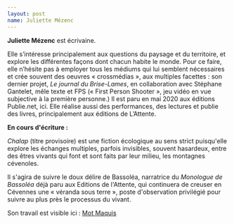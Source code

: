 ```yaml
---
layout: post
name: Juliette Mézenc
---
```

**Juliette Mézenc** est écrivaine.

 

Elle s’intéresse principalement aux questions du paysage et du territoire, et explore les différentes façons dont chacun habite le monde. Pour ce faire, elle n’hésite pas à employer tous les médiums qui lui semblent nécessaires et crée souvent des oeuvres « crossmédias », aux multiples facettes : son dernier projet, *Le journal du Brise-Lames*, en collaboration avec Stéphane Gantelet, mêle texte et FPS (« First Person Shooter », jeu vidéo en vue subjective à la première personne.) Il est paru en mai 2020 aux éditions Publie.net, ici. Elle réalise aussi des performances, des lectures et publie des livres, principalement aux éditions de L’Attente.

 

**En cours d'écriture :**

 

*Chalap* (titre provisoire) est une fiction écologique au sens strict puisqu'elle explore les échanges multiples, parfois invisibles, souvent hasardeux, entre des êtres vivants qui font et sont faits par leur milieu, les montagnes cévenoles.

 

Il s'agira de suivre le doux délire de Bassoléa, narratrice du *Monologue de Bassoléa* déjà paru aux Editions de l'Attente, qui continuera de creuser en Cévennes une « véranda sous terre », poste d'observation privilégié pour suivre au plus près le processus du vivant.

 

Son travail est visible ici : [Mot Maquis](https://motmaquis.net/)